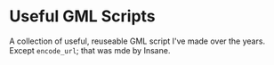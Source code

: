 # Useful GML Scripts

A collection of useful, reuseable GML script I've made over the years. Except `encode_url`; that was mde by Insane.
